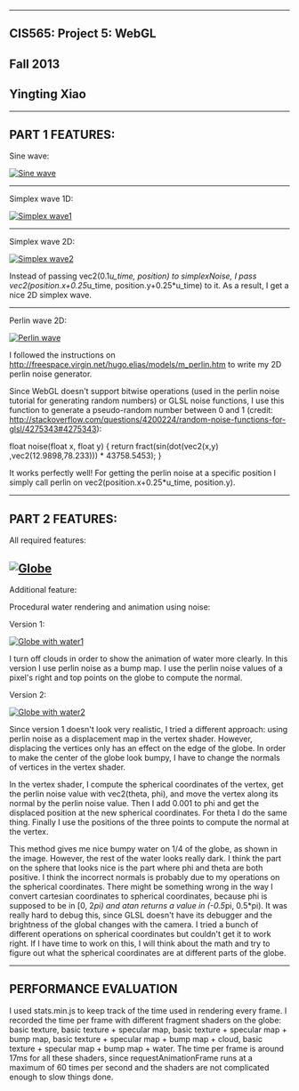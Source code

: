 -------------------------------------------------------------------------------
CIS565: Project 5: WebGL
-------------------------------------------------------------------------------
Fall 2013
-------------------------------------------------------------------------------
Yingting Xiao
-------------------------------------------------------------------------------

-------------------------------------------------------------------------------
PART 1 FEATURES:
-------------------------------------------------------------------------------

Sine wave:

[![Sine wave](screenshots/sinewave.PNG)](http://yingtingxiao.github.io/Project5-WebGL/vert_wave.html)

---

Simplex wave 1D:

[![Simplex wave1](screenshots/simplexwave1.PNG)](http://yingtingxiao.github.io/Project5-WebGL/vert_wave_simplex.html)

---

Simplex wave 2D:

[![Simplex wave2](screenshots/simplexwave2.PNG)](http://yingtingxiao.github.io/Project5-WebGL/vert_wave_custom.html)

Instead of passing vec2(0.1*u_time, position) to simplexNoise, I pass vec2(position.x+0.25*u_time, position.y+0.25*u_time) to it. As a result, I get a nice 2D simplex wave.

---

Perlin wave 2D:

[![Perlin wave](screenshots/perlinwave.PNG)](http://yingtingxiao.github.io/Project5-WebGL/vert_wave_perlin.html)

I followed the instructions on http://freespace.virgin.net/hugo.elias/models/m_perlin.htm to write my 2D perlin noise generator. 

Since WebGL doesn't support bitwise operations (used in the perlin noise tutorial for generating random numbers) or GLSL noise functions, I use this function to generate a pseudo-random number between 0 and 1 (credit: http://stackoverflow.com/questions/4200224/random-noise-functions-for-glsl/4275343#4275343):

float noise(float x, float y) {
  return fract(sin(dot(vec2(x,y) ,vec2(12.9898,78.233))) * 43758.5453);
}

It works perfectly well! For getting the perlin noise at a specific position I simply call perlin on vec2(position.x+0.25*u_time, position.y).

-------------------------------------------------------------------------------
PART 2 FEATURES:
-------------------------------------------------------------------------------

All required features:

[![Globe](screenshots/globe.PNG)](http://yingtingxiao.github.io/Project5-WebGL/frag_globe.html)
---

Additional feature:

Procedural water rendering and animation using noise:

Version 1:

[![Globe with water1](screenshots/water1.PNG)](http://yingtingxiao.github.io/Project5-WebGL/frag_globe_perlin.html)

I turn off clouds in order to show the animation of water more clearly. In this version I use perlin noise as a bump map. I use the perlin noise values of a pixel's right and top points on the globe to compute the normal.

Version 2:

[![Globe with water2](screenshots/water2.PNG)](http://yingtingxiao.github.io/Project5-WebGL/frag_globe_perlin_vert.html)

Since version 1 doesn't look very realistic, I tried a different approach: using perlin noise as a displacement map in the vertex shader. However, displacing the vertices only has an effect on the edge of the globe. In order to make the center of the globe look bumpy, I have to change the normals of vertices in the vertex shader.

In the vertex shader, I compute the spherical coordinates of the vertex, get the perlin noise value with vec2(theta, phi), and move the vertex along its normal by the perlin noise value. Then I add 0.001 to phi and get the displaced position at the new spherical coordinates. For theta I do the same thing. Finally I use the positions of the three points to compute the normal at the vertex.

This method gives me nice bumpy water on 1/4 of the globe, as shown in the image. However, the rest of the water looks really dark. I think the part on the sphere that looks nice is the part where phi and theta are both positive. I think the incorrect normals is probably due to my operations on the spherical coordinates. There might be something wrong in the way I convert cartesian coordinates to spherical coordinates, because phi is supposed to be in [0, 2*pi) and atan returns a value in (-0.5*pi, 0.5*pi). It was really hard to debug this, since GLSL doesn't have its debugger and the brightness of the global changes with the camera. I tried a bunch of different operations on spherical coordinates but couldn't get it to work right. If I have time to work on this, I will think about the math and try to figure out what the spherical coordinates are at different parts of the globe.

-------------------------------------------------------------------------------
PERFORMANCE EVALUATION
-------------------------------------------------------------------------------

I used stats.min.js to keep track of the time used in rendering every frame. I recorded the time per frame with different fragment shaders on the globe: basic texture, basic texture + specular map, basic texture + specular map + bump map, basic texture + specular map + bump map + cloud, basic texture + specular map + bump map + water. The time per frame is around 17ms for all these shaders, since requestAnimationFrame runs at a maximum of 60 times per second and the shaders are not complicated enough to slow things done.